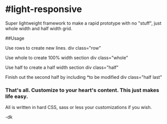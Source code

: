 #light-responsive
================

Super lightweight framework to make a rapid prototype with no "stuff", just whole width and half width grid.

##Usage

Use rows to create new lines.
    div class="row"

Use whole to create 100% width section 
    div class="whole"

Use half to create a half width section 
    div class="half"

Finish out the second half by including *to be modified
    div class="half last"

### That's all. Customize to your heart's content. This just makes life easy.

All is written in hard CSS, sass or less your customizations if you wish.

-dk
